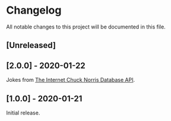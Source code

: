 # Changelog
All notable changes to this project will be documented in this file.

## [Unreleased]

## [2.0.0] - 2020-01-22

Jokes from [The Internet Chuck Norris Database API](http://www.icndb.com/api/).


## [1.0.0] - 2020-01-21

Initial release.
